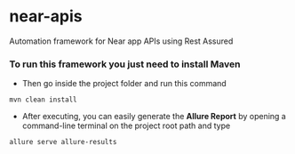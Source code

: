 # near-apis
Automation framework for Near app APIs using Rest Assured 

### To run this framework you just need to install Maven
* Then go inside the project folder and run this command
```
mvn clean install
```



* After executing, you can easily generate the **Allure Report** by opening a command-line terminal on the project 
root path and type
```
allure serve allure-results
```
